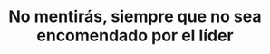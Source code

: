 ---
title: '8. No mentirás, siempre que no sea encomendado por el líder'
description: 'En situaciones donde el líder considera que una mentira es necesaria para el bienestar del régimen o para proteger su posición y poder, esta acción se justifica y se convierte en un deber.'
image: 'assets/mandamientos/fin_agenda.png'
weight: 8
---